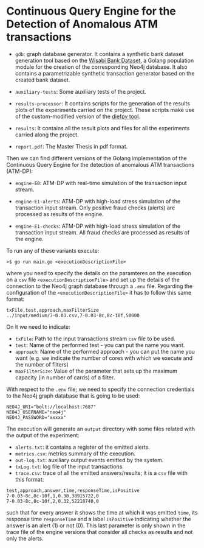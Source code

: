 # Continuous Query Engine for the Detection of Anomalous ATM transactions


- `gdb`: graph database generator. It contains a synthetic bank dataset generation tool based on the [Wisabi Bank Dataset](https://www.kaggle.com/datasets/obinnaiheanachor/wisabi-bank-dataset?resource=download), a Golang population module for the creation of the corresponding Neo4j database. It also contains a parametrizable synthetic transaction generator based on the created bank dataset.

- `auxiliary-tests`: Some auxiliary tests of the project.

- `results-processor`: It contains scripts for the generation of the results plots of the experiments carried on the project. These scripts make use of the custom-modified version of the [diefpy tool](https://sdm-tib.github.io/diefpy/).

- `results`: It contains all the result plots and files for all the experiments carried along the project.

- `report.pdf`: The Master Thesis in pdf format.

Then we can find different versions of the Golang implementation of the Continuous Query Engine for the detection of anomalous ATM transactions (ATM-DP):

- `engine-E0`: ATM-DP with real-time simulation of the transaction input stream.

- `engine-E1-alerts`: ATM-DP with high-load stress simulation of the transaction input stream. Only positive fraud checks (alerts) are processed as results of the engine.

- `engine-E1-checks`: ATM-DP with high-load stress simulation of the transaction input stream. All fraud checks are processed as results of the engine.

To run any of these variants execute:

```
>$ go run main.go <executionDescriptionFile>
```

where you need to specify the details on the paramteres on the execution on a `csv` file `<executionDescriptionFile>` and set up the details of the connection to the Neo4j graph database through a `.env` file. Regarding the configuration of the `<executionDescriptionFile>` it has to follow this same format:

```
txFile,test,approach,maxFilterSize
../input/medium/7-0.03.csv,7-0.03-8c,8c-10f,50000
```

On it we need to indicate:

- `txFile`: Path to the input transactions stream `csv` file to be used.
- `test`: Name of the performed test - you can put the name you want.
- `approach`: Name of the performed approach - you can put the name you want (e.g. we indicate the number of cores with which we execute and the number of filters)
- `maxFilterSize`: Value of the parameter that sets up the maximum capacity (in number of cards) of a filter.


With respect to the `.env` file; we need to specify the connection credentials to the Neo4j graph database that is going to be used:

```
NEO4J_URI="bolt://localhost:7687"
NEO4J_USERNAME="neo4j"
NEO4J_PASSWORD="xxxxx"
```


The execution will generate an `output` directory with some files related with the output of the experiment:
- `alerts.txt`: it contains a register of the emitted alerts.
- `metrics.csv`: metrics summary of the execution.
- `out-log.txt`: auxiliary output events emitted by the system.
- `txLog.txt`: log file of the input transactions.
- `trace.csv`: trace of all the emitted answers/results; it is a `csv` file with this format:

```
test,approach,answer,time,responseTime,isPositive  
7-0.03-8c,8c-10f,1,0.30,38915722,0
7-0.03-8c,8c-10f,2,0.32,52218740,0
```

such that for every answer it shows the time at which it was emitted `time`, its response time `responseTime` and a label `isPositive` indicating whether the answer is an alert (1) or not (0). This last parameter is only shown in the trace file of the engine versions that consider all checks as results and not only the alerts.